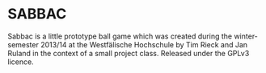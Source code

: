 SABBAC
======================

Sabbac is a little prototype ball game which was created during the winter-semester 2013/14 at the Westfälische Hochschule by Tim Rieck and Jan Ruland in the context of a small project class. Released under the GPLv3 licence.
